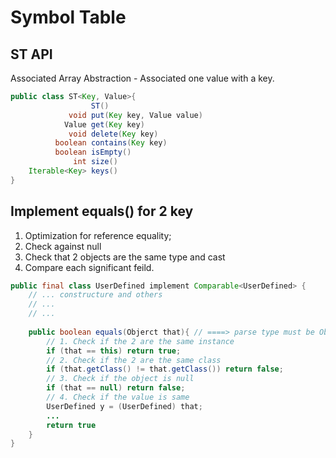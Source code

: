 # Symbol Table
## ST API
Associated Array Abstraction - Associated one value with a key.
```java
public class ST<Key, Value>{
                  ST() 
             void put(Key key, Value value)
            Value get(Key key)
             void delete(Key key)
          boolean contains(Key key)
          boolean isEmpty()
              int size()
    Iterable<Key> keys()
}
```
## Implement equals() for 2 key
1. Optimization for reference equality;
2. Check against null
3. Check that 2 objects are the same type and cast
4. Compare each significant feild.
```java
public final class UserDefined implement Comparable<UserDefined> {
    // ... constructure and others
    // ...
    // ...
    
    public boolean equals(Objerct that){ // ====> parse type must be Object
        // 1. Check if the 2 are the same instance
        if (that == this) return true;
        // 2. Check if the 2 are the same class
        if (that.getClass() != that.getClass()) return false;
        // 3. Check if the object is null
        if (that == null) return false;
        // 4. Check if the value is same
        UserDefined y = (UserDefined) that;
        ...
        return true
    }
}
```
